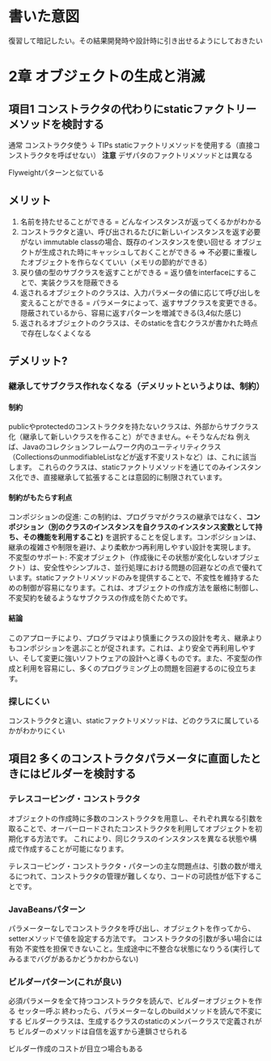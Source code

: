 # 書いた意図
復習して暗記したい。その結果開発時や設計時に引き出せるようにしておきたい

# 2章 オブジェクトの生成と消滅
## 項目1 コンストラクタの代わりにstaticファクトリーメソッドを検討する
通常 コンストラクタ使う
↓
TIPs staticファクトリメソッドを使用する（直接コンストラクタを呼ばせない）
**注意** デザパタのファクトリメソッドとは異なる

Flyweightパターンと似ている

## メリット
1. 名前を持たせることができる
= どんなインスタンスが返ってくるかがわかる
2. コンストラクタと違い、呼び出されるたびに新しいインスタンスを返す必要がない
immutable classの場合、既存のインスタンスを使い回せる
オブジェクトが生成された時にキャッシュしておくことができる 
=> 不必要に重複したオブジェクトを作らなくていい（メモリの節約ができる）
3. 戻り値の型のサブクラスを返すことができる
= 返り値をinterfaceにすることで、実装クラスを隠蔽できる
4. 返されるオブジェクトのクラスは、入力パラメータの値に応じて呼び出しを変えることができる
= パラメータによって、返すサブクラスを変更できる。隠蔽されているから、容易に返すパターンを増減できる(3,4似た感じ)
5. 返されるオブジェクトのクラスは、そのstaticを含むクラスが書かれた時点で存在しなくよくなる

## デメリット?
### 継承してサブクラス作れなくなる（デメリットというよりは、制約）
#### 制約
publicやprotectedのコンストラクタを持たないクラスは、外部からサブクラス化（継承して新しいクラスを作ること）ができません。←そうなんだね
例えば、Javaのコレクションフレームワーク内のユーティリティクラス（CollectionsのunmodifiableListなどが返す不変リストなど）は、これに該当します。
これらのクラスは、staticファクトリメソッドを通じてのみインスタンス化でき、直接継承して拡張することは意図的に制限されています。
#### 制約がもたらす利点
コンポジションの促進: この制約は、プログラマがクラスの継承ではなく、**コンポジション（別のクラスのインスタンスを自クラスのインスタンス変数として持ち、その機能を利用すること)** を選択することを促します。コンポジションは、継承の複雑さや制限を避け、より柔軟かつ再利用しやすい設計を実現します。
不変型のサポート: 不変オブジェクト（作成後にその状態が変化しないオブジェクト）は、安全性やシンプルさ、並行処理における問題の回避などの点で優れています。staticファクトリメソッドのみを提供することで、不変性を維持するための制御が容易になります。これは、オブジェクトの作成方法を厳格に制御し、不変契約を破るようなサブクラスの作成を防ぐためです。
#### 結論
このアプローチにより、プログラマはより慎重にクラスの設計を考え、継承よりもコンポジションを選ぶことが促されます。これは、より安全で再利用しやすい、そして変更に強いソフトウェアの設計へと導くものです。また、不変型の作成と利用を容易にし、多くのプログラミング上の問題を回避するのに役立ちます。

### 探しにくい
コンストラクタと違い、staticファクトリメソッドは、どのクラスに属しているかがわかりにくい

## 項目2 多くのコンストラクタパラメータに直面したときにはビルダーを検討する
### テレスコーピング・コンストラクタ
オブジェクトの作成時に多数のコンストラクタを用意し、それぞれ異なる引数を取ることで、オーバーロードされたコンストラクタを利用してオブジェクトを初期化する方法です。
これにより、同じクラスのインスタンスを異なる状態や構成で作成することが可能になります。

テレスコーピング・コンストラクタ・パターンの主な問題点は、引数の数が増えるにつれて、コンストラクタの管理が難しくなり、コードの可読性が低下することです。

### JavaBeansパターン
パラメーターなしでコンストラクタを呼び出し、オブジェクトを作ってから、setterメソッドで値を設定する方法です。
コンストラクタの引数が多い場合には有効
不変性を担保できないこと。生成途中に不整合な状態になりうる(実行してみるまでバグがあるかどうかわからない)

### ビルダーパターン(これが良い)
必須パラメータを全て持つコンストラクタを読んで、ビルダーオブジェクトを作る
セッター呼ぶ
終わったら、パラメーターなしのbuildメソッドを読んで不変にする
ビルダークラスは、生成するクラスのstaticのメンバークラスで定義されがち
ビルダーのメソッドは自信を返すから連鎖させられる

ビルダー作成のコストが目立つ場合もある